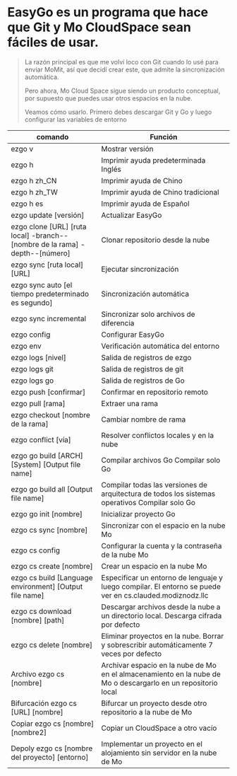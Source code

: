 # EasyGo es un programa que hace que Git y Mo CloudSpace sean fáciles de usar.

> La razón principal es que me volví loco con Git cuando lo usé para enviar MoMit, así que decidí crear este, que admite la sincronización automática.
>
> Pero ahora, Mo Cloud Space sigue siendo un producto conceptual, por supuesto que puedes usar otros espacios en la nube.
>
> Veamos cómo usarlo. Primero debes descargar Git y Go y luego configurar las variables de entorno

| comando | Función |
| ------------------------------------------------------------ | ------------------------------------------------------------ |
| ezgo v | Mostrar versión |
| ezgo h | Imprimir ayuda predeterminada Inglés |
| ezgo h zh_CN | Imprimir ayuda de Chino |
| ezgo h zh_TW | Imprimir ayuda de Chino tradicional |
| ezgo h es | Imprimir ayuda de Español |
| ezgo update [versión] | Actualizar EasyGo |
| ezgo clone [URL] [ruta local] -branch--[nombre de la rama] -depth--[número] | Clonar repositorio desde la nube |
| ezgo sync [ruta local] [URL] | Ejecutar sincronización |
| ezgo sync auto [el tiempo predeterminado es segundo] | Sincronización automática |
| ezgo sync incremental | Sincronizar solo archivos de diferencia |
| ezgo config | Configurar EasyGo |
| ezgo env | Verificación automática del entorno |
| ezgo logs [nivel] | Salida de registros de ezgo |
| ezgo logs git | Salida de registros de git |
| ezgo logs go | Salida de registros de Go |
| ezgo push [confirmar] | Confirmar en repositorio remoto |
| ezgo pull [rama] | Extraer una rama |
| ezgo checkout [nombre de la rama] | Cambiar nombre de rama |
| ezgo conflict [vía] | Resolver conflictos locales y en la nube |
| ezgo go build [ARCH] [System] [Output file name] | Compilar archivos Go Compilar solo Go |
| ezgo go build all [Output file name] | Compilar todas las versiones de arquitectura de todos los sistemas operativos Compilar solo Go |
| ezgo go init [nombre] | Inicializar proyecto Go |
| ezgo cs sync [nombre] | Sincronizar con el espacio en la nube Mo |
| ezgo cs config | Configurar la cuenta y la contraseña de la nube Mo |
| ezgo cs create [nombre] | Crear un espacio en la nube Mo |
| ezgo cs build [Language environment] [Output file name] | Especificar un entorno de lenguaje y luego compilar. El entorno se puede ver en cs.clauded.modiznodz.llc |
| ezgo cs download [nombre] [path] | Descargar archivos desde la nube a un directorio local. Descarga cifrada por defecto |
| ezgo cs delete [nombre] | Eliminar proyectos en la nube. Borrar y sobrescribir automáticamente 7 veces por defecto |
| Archivo ezgo cs [nombre] | Archivar espacio en la nube de Mo en el almacenamiento en la nube de Mo o descargarlo en un repositorio local |
| Bifurcación ezgo cs [URL] [nombre] | Bifurcar un proyecto desde otro repositorio a la nube de Mo |
| Copiar ezgo cs [nombre] [nombre2] | Copiar un CloudSpace a otro vacío |
| Depoly ezgo cs [nombre del proyecto] [entorno] | Implementar un proyecto en el alojamiento sin servidor en la nube de Mo |
